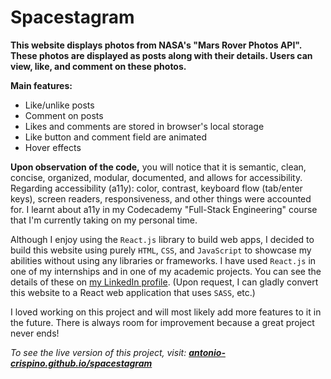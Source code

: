 # Spacestagram

**This website displays photos from NASA's "Mars Rover Photos API". These photos are displayed as posts along with their details. Users can view, like, and comment on these photos.**

**Main features:**
- Like/unlike posts
- Comment on posts
- Likes and comments are stored in browser's local storage
- Like button and comment field are animated
- Hover effects

**Upon observation of the code,** you will notice that it is semantic, clean, concise, organized, modular, documented, and allows for accessibility. Regarding accessibility (a11y): color, contrast, keyboard flow (tab/enter keys), screen readers, responsiveness, and other things were accounted for. I learnt about a11y in my Codecademy "Full-Stack Engineering" course that I'm currently taking on my personal time.

Although I enjoy using the ```React.js``` library to build web apps, I decided to build this website using purely ```HTML```, ```CSS```, and ```JavaScript``` to showcase my abilities without using any libraries or frameworks. I have used ```React.js``` in one of my internships and in one of my academic projects. You can see the details of these on [my LinkedIn profile](https://www.linkedin.com/in/antonio-crispino/ "antonio-crispino"). (Upon request, I can gladly convert this website to a React web application that uses ```SASS```, etc.)

I loved working on this project and will most likely add more features to it in the future. There is always room for improvement because a great project never ends!

_To see the live version of this project, visit: **[antonio-crispino.github.io/spacestagram](https://antonio-crispino.github.io/spacestagram/)**_
